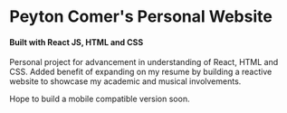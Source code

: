 # Peyton Comer's Personal Website
#### Built with React JS, HTML and CSS

Personal project for advancement in understanding of React, HTML and CSS. 
Added benefit of expanding on my resume by building a reactive website to showcase
my academic and musical involvements.

Hope to build a mobile compatible version soon.


